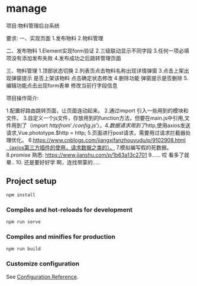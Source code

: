 # manage
项目:物料管理后台系统

要求:
一、实现页面
1.发布物料
2.物料管理

二、发布物料
1.Element实现form验证
2.三级联动显示不同字段
3.任何一项必填项没有添加发布失败
4.发布成功之后跳转管理页面

三、物料管理
1.顶部状态切换
2.列表页点击物料名称出现详情弹窗
3.点击上架出现弹窗提示  是否上架该物料  点击确定状态修改
4.删除功能 弹窗提示是否删除
5.编辑功能点击出现form表单  修改当前行字段信息

项目操作简介:

1.配置好路由跳转页面，让页面连动起来。
2.通过import 引入一些用到的模块和文件。
3.自定义一个js文件，存放用到的function方法，但要在main.js中引用,文件用到了（import $http from './config.js'）。
4.数据请求用到了$http,使用axios发送请求,Vue.phototype.$http = http;
5.页面进行post请求，需要用过请求拦截器处理优化。
6.https://www.cnblogs.com/jiangxifanzhouyudu/p/9102908.html（axios第三方插件的使用，请求数据之类的）。
7.模拟编写假的死数据。
8.promise 熟悉: https://www.jianshu.com/p/1b63a13c2701
9...... 哎 看多了就晕..
10. 还是要好好学 啊，连找带蒙的.....


## Project setup
```
npm install
```

### Compiles and hot-reloads for development
```
npm run serve
```

### Compiles and minifies for production
```
npm run build
```

### Customize configuration
See [Configuration Reference](https://cli.vuejs.org/config/).
